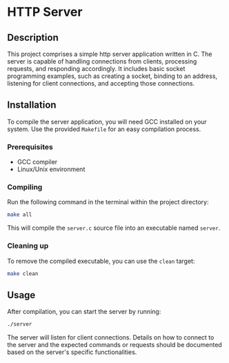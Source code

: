 # HTTP Server 

## Description

This project comprises a simple http server application written in C. The server is capable of handling connections from clients, processing requests, and responding accordingly. It includes basic socket programming examples, such as creating a socket, binding to an address, listening for client connections, and accepting those connections.

## Installation

To compile the server application, you will need GCC installed on your system. Use the provided `Makefile` for an easy compilation process.

### Prerequisites

- GCC compiler
- Linux/Unix environment

### Compiling

Run the following command in the terminal within the project directory:

```bash
make all
```

This will compile the `server.c` source file into an executable named `server`.

### Cleaning up

To remove the compiled executable, you can use the `clean` target:

```bash
make clean
```

## Usage

After compilation, you can start the server by running:

```bash
./server
```

The server will listen for client connections. Details on how to connect to the server and the expected commands or requests should be documented based on the server's specific functionalities.
